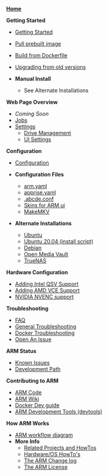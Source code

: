 **[Home](https://github.com/automatic-ripping-machine/automatic-ripping-machine/wiki)**

**Getting Started**
   - [Getting Started](Getting-Started)
   - [Pull prebuilt image](Docker)
   - [Build from Dockerfile](Docker-From-Source)
   - [Upgrading from old versions](Docker-Upgrading)

   - **Manual Install**
     - See Alternate Installations

**Web Page Overview**
  - _Coming Soon_
  - [Jobs](Web-Jobs)
  - [Settings](Web-Settings)
    - [Drive Management](Web-Settings-Drives)
    - [UI Settings](Web-Settings-UI)

**Configuration**
   - [Configuration](Configuring-ARM)

   - **Configuration Files**
      - [arm.yaml](Config-arm.yaml)
      - [apprise.yaml](Config-apprise.yaml)
      - [.abcde.conf](Config-abcde.conf)
      - [Skins for ARM ui](Config-ui-skins)
      - [MakeMKV](MakeMKV-Info)

   - **Alternate Installations**
     - [Ubuntu](Alternate-Install-Ubuntu)
     - [Ubuntu 20.04 (install script)](Ubuntu-20.04-Automatic-Installation)
     - [Debian](Alternate-Install-Debian)
     - [Open Media Vault](Alternate-Install-OMV)
     - [TrueNAS](Alternate-Install-TrueNAS)


**Hardware Configuration**
   - [Adding Intel QSV Support](intel-qsv)
   - [Adding AMD VCE Support](amd-vce)
   - [NVIDIA NVENC support](nvidia)


**Troubleshooting**
   - [FAQ](FAQ)
   - [General Troubleshooting](General-Troubleshooting)
   - [Docker Troubleshooting](Docker-Troubleshooting)
   - [Open An Issue](https://github.com/automatic-ripping-machine/automatic-ripping-machine/issues/new/choose)


**ARM Status**
   - [Known Issues](Status-Known-Issues)
   - [Development Path](Status-Roadmap)


**Contributing to ARM**
   - [ARM Code](Contribute)
   - [ARM Wiki](Contribute-Wiki)
   - [Docker Dev guide](Contribute-Docker)
   - [ARM Development Tools (devtools)](Contribute-DevTools)


**How ARM Works**
   - [ARM workflow diagram](workflow-diagram)
   - **More Info**
      - [Related Projects and HowTos](related-howtos)
      - [Hardware/OS HowTo's](VMware)
      - [The ARM Change log](Change-Log)
      - [The ARM License](https://github.com/automatic-ripping-machine/automatic-ripping-machine/blob/v2_devel/LICENSE)
